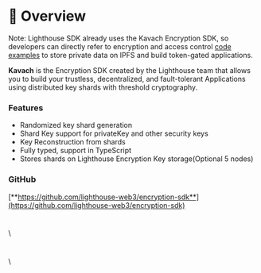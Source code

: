 # 🎯 Overview

Note: Lighthouse SDK already uses the Kavach Encryption SDK, so developers can directly refer to encryption and access control [code examples](../javascript/code-examples/) to store private data on IPFS and build token-gated applications.

**Kavach** is the Encryption SDK created by the Lighthouse team that allows you to build your trustless, decentralized, and fault-tolerant Applications using distributed key shards with threshold cryptography.

### Features

* Randomized key shard generation
* Shard Key support for privateKey and other security keys
* Key Reconstruction from shards
* Fully typed, support in TypeScript
* Stores shards on Lighthouse Encryption Key storage(Optional 5 nodes)

### GitHub

[**https://github.com/lighthouse-web3/encryption-sdk**](https://github.com/lighthouse-web3/encryption-sdk)

###

\
\


###

\
\
